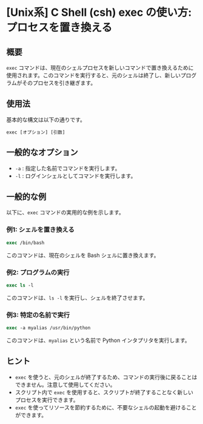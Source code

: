 # [Unix系] C Shell (csh) exec の使い方: プロセスを置き換える

## 概要
`exec` コマンドは、現在のシェルプロセスを新しいコマンドで置き換えるために使用されます。このコマンドを実行すると、元のシェルは終了し、新しいプログラムがそのプロセスを引き継ぎます。

## 使用法
基本的な構文は以下の通りです。

```
exec [オプション] [引数]
```

## 一般的なオプション
- `-a` : 指定した名前でコマンドを実行します。
- `-l` : ログインシェルとしてコマンドを実行します。

## 一般的な例
以下に、`exec` コマンドの実用的な例を示します。

### 例1: シェルを置き換える
```csh
exec /bin/bash
```
このコマンドは、現在のシェルを Bash シェルに置き換えます。

### 例2: プログラムの実行
```csh
exec ls -l
```
このコマンドは、`ls -l` を実行し、シェルを終了させます。

### 例3: 特定の名前で実行
```csh
exec -a myalias /usr/bin/python
```
このコマンドは、`myalias` という名前で Python インタプリタを実行します。

## ヒント
- `exec` を使うと、元のシェルが終了するため、コマンドの実行後に戻ることはできません。注意して使用してください。
- スクリプト内で `exec` を使用すると、スクリプトが終了することなく新しいプロセスを実行できます。
- `exec` を使ってリソースを節約するために、不要なシェルの起動を避けることができます。